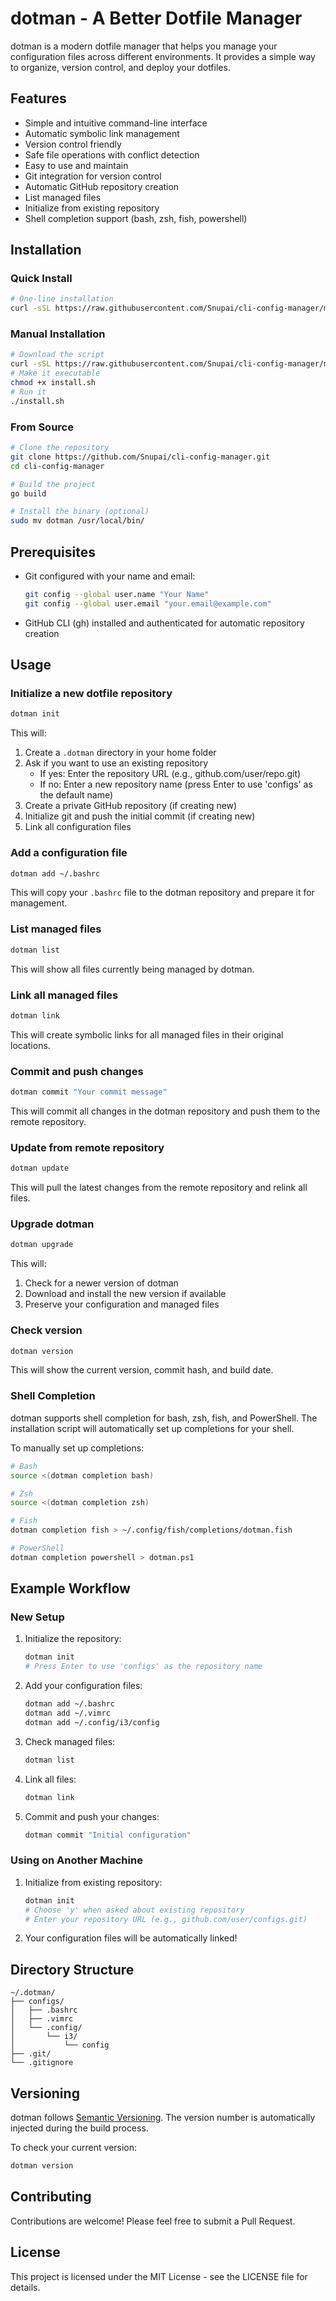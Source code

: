 # dotman - A Better Dotfile Manager

dotman is a modern dotfile manager that helps you manage your configuration files across different environments. It provides a simple way to organize, version control, and deploy your dotfiles.

## Features

- Simple and intuitive command-line interface
- Automatic symbolic link management
- Version control friendly
- Safe file operations with conflict detection
- Easy to use and maintain
- Git integration for version control
- Automatic GitHub repository creation
- List managed files
- Initialize from existing repository
- Shell completion support (bash, zsh, fish, powershell)

## Installation

### Quick Install

```bash
# One-line installation
curl -sSL https://raw.githubusercontent.com/Snupai/cli-config-manager/main/install.sh | bash
```

### Manual Installation

```bash
# Download the script
curl -sSL https://raw.githubusercontent.com/Snupai/cli-config-manager/main/install.sh -o install.sh
# Make it executable
chmod +x install.sh
# Run it
./install.sh
```

### From Source

```bash
# Clone the repository
git clone https://github.com/Snupai/cli-config-manager.git
cd cli-config-manager

# Build the project
go build

# Install the binary (optional)
sudo mv dotman /usr/local/bin/
```

## Prerequisites

- Git configured with your name and email:
  ```bash
  git config --global user.name "Your Name"
  git config --global user.email "your.email@example.com"
  ```
- GitHub CLI (gh) installed and authenticated for automatic repository creation

## Usage

### Initialize a new dotfile repository

```bash
dotman init
```

This will:
1. Create a `.dotman` directory in your home folder
2. Ask if you want to use an existing repository
   - If yes: Enter the repository URL (e.g., github.com/user/repo.git)
   - If no: Enter a new repository name (press Enter to use 'configs' as the default name)
3. Create a private GitHub repository (if creating new)
4. Initialize git and push the initial commit (if creating new)
5. Link all configuration files

### Add a configuration file

```bash
dotman add ~/.bashrc
```

This will copy your `.bashrc` file to the dotman repository and prepare it for management.

### List managed files

```bash
dotman list
```

This will show all files currently being managed by dotman.

### Link all managed files

```bash
dotman link
```

This will create symbolic links for all managed files in their original locations.

### Commit and push changes

```bash
dotman commit "Your commit message"
```

This will commit all changes in the dotman repository and push them to the remote repository.

### Update from remote repository

```bash
dotman update
```

This will pull the latest changes from the remote repository and relink all files.

### Upgrade dotman

```bash
dotman upgrade
```

This will:
1. Check for a newer version of dotman
2. Download and install the new version if available
3. Preserve your configuration and managed files

### Check version

```bash
dotman version
```

This will show the current version, commit hash, and build date.

### Shell Completion

dotman supports shell completion for bash, zsh, fish, and PowerShell. The installation script will automatically set up completions for your shell.

To manually set up completions:

```bash
# Bash
source <(dotman completion bash)

# Zsh
source <(dotman completion zsh)

# Fish
dotman completion fish > ~/.config/fish/completions/dotman.fish

# PowerShell
dotman completion powershell > dotman.ps1
```

## Example Workflow

### New Setup

1. Initialize the repository:
   ```bash
   dotman init
   # Press Enter to use 'configs' as the repository name
   ```

2. Add your configuration files:
   ```bash
   dotman add ~/.bashrc
   dotman add ~/.vimrc
   dotman add ~/.config/i3/config
   ```

3. Check managed files:
   ```bash
   dotman list
   ```

4. Link all files:
   ```bash
   dotman link
   ```

5. Commit and push your changes:
   ```bash
   dotman commit "Initial configuration"
   ```

### Using on Another Machine

1. Initialize from existing repository:
   ```bash
   dotman init
   # Choose 'y' when asked about existing repository
   # Enter your repository URL (e.g., github.com/user/configs.git)
   ```

2. Your configuration files will be automatically linked!

## Directory Structure

```
~/.dotman/
├── configs/
│   ├── .bashrc
│   ├── .vimrc
│   └── .config/
│       └── i3/
│           └── config
├── .git/
└── .gitignore
```

## Versioning

dotman follows [Semantic Versioning](https://semver.org/). The version number is automatically injected during the build process.

To check your current version:
```bash
dotman version
```

## Contributing

Contributions are welcome! Please feel free to submit a Pull Request.

## License

This project is licensed under the MIT License - see the LICENSE file for details. 